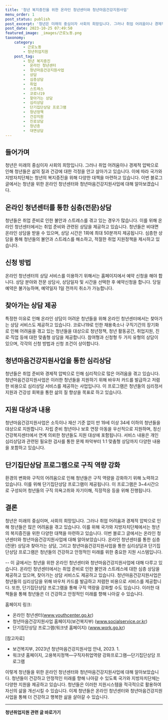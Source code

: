 ```yaml
---
title: '청년 복지증진을 위한 온라인 청년센터와 청년마음건강지원사업'
menu_order: 1
post_status: publish
post_excerpt: '청년은 미래의 중심이자 사회의 희망입니다. 그러나 취업 어려움이나 경제적 압박으로 인해 청년들은 삶의 질과 건강에 대한 걱정을 안고 살아가고 있습니다. 이에 따라 국가와 지방자치단체는 청년의 복지증진을 위해 다양한 대책을 마련하고 있습니다. 이번 블로그 글에서는 청년을 위한 온라인 청년센터와 청년마음건강지원사업에 대해 알아보겠습니다.'
post_date: 2023-10-25 07:49:50
featured_image: _images/근로노동.png
taxonomy:
    category:
        - 근로노동
        - 청년취업지원
    post_tag:
        - 청년 복지증진
        -  온라인 청년센터
        -  청년마음건강지원사업
        -  상담
        -  심층상담
        -  취업
        -  스트레스
        -  코로나19
        -  찾아가는 상담
        -  심리상담
        -  단기집단상담 프로그램
        -  청년정책
        -  건강지원
        -  진로상담
        -  청년층
        -  대면상담
---
```



## 들어가며
청년은 미래의 중심이자 사회의 희망입니다. 그러나 취업 어려움이나 경제적 압박으로 인해 청년들은 삶의 질과 건강에 대한 걱정을 안고 살아가고 있습니다. 이에 따라 국가와 지방자치단체는 청년의 복지증진을 위해 다양한 대책을 마련하고 있습니다. 이번 블로그 글에서는 청년을 위한 온라인 청년센터와 청년마음건강지원사업에 대해 알아보겠습니다.

## 온라인 청년센터를 통한 심층(전문)상담
청년들은 취업 준비로 인한 불안과 스트레스를 겪고 있는 경우가 많습니다. 이를 위해 온라인 청년센터에서는 취업 준비와 관련된 상담을 제공하고 있습니다. 청년들은 비대면 온라인 상담을 받을 수 있으며, 상담 시간은 1회에 최대 50분까지 제공됩니다. 심층한 상담을 통해 청년들의 불안과 스트레스를 해소하고, 적절한 취업 지원정책을 제시하고 있습니다.

## 신청 방법
온라인 청년센터의 상담 서비스를 이용하기 위해서는 홈페이지에서 예약 신청을 해야 합니다. 상담 분야와 전문 상담사, 상담일자 및 시간을 선택한 후 예약신청을 합니다. 당일 예약은 불가능하며, 예약일자 1일 전까지 취소가 가능합니다.

## 찾아가는 상담 제공
특정한 이유로 인해 온라인 상담이 어려운 청년들을 위해 온라인 청년센터에서는 찾아가는 상담 서비스도 제공하고 있습니다. 코로나19로 인한 채용축소나 구직기간의 장기화로 인해 어려움을 겪고 있는 청년들을 대상으로 청년정책, 청년 활동공간, 취업지원, 진로·직업 등에 대한 맞춤형 상담을 제공합니다. 참여형과 신청형 두 가지 유형의 상담이 있으며, 각각의 신청 방법과 신청 조건이 상이합니다.

## 청년마음건강지원사업을 통한 심리상담
청년들은 취업 준비와 경제적 압박으로 인해 심리적으로 많은 어려움을 겪고 있습니다. 청년마음건강지원사업은 이러한 청년들을 지원하기 위해 바우처 카드를 발급하고 저렴한 비용으로 심리상담 서비스를 제공하는 사업입니다. 이 프로그램은 청년들의 심리정서 지원과 건강성 회복을 통한 삶의 질 향상을 목표로 하고 있습니다.

## 지원 대상과 내용
청년마음건강지원사업은 소득이나 재산 기준 없이 만 19세 이상 34세 이하의 청년들을 대상으로 지원합니다. 자립 준비 청년이나 보호 연장 아동을 우선적으로 지원하며, 정신건강복지센터에서 연계 의뢰한 청년들도 지원 대상에 포함됩니다. 서비스 내용은 개인 심리상담과 관련된 필요한 검사를 통한 문제 파악부터 1:1 맞춤형 상담까지 다양한 내용을 포함하고 있습니다.

## 단기집단상담 프로그램으로 구직 역량 강화
환경의 변화와 구직의 어려움으로 인해 청년들은 구직 역량을 강화하기 위해 노력하고 있습니다. 이를 위해 단기집단상담 프로그램이 제공됩니다. 이 프로그램은 3~4시간으로 구성되어 청년들의 구직 의욕고취와 자기이해, 직장적응 등을 위해 진행됩니다.

## 결론
청년은 미래의 중심이며, 사회의 희망입니다. 그러나 취업 어려움과 경제적 압박으로 인해 청년들은 많은 어려움을 겪고 있습니다. 이를 위해 국가와 지방자치단체에서는 청년의 복지증진을 위한 다양한 대책을 마련하고 있습니다. 이번 블로그 글에서는 온라인 청년센터와 청년마음건강지원사업에 대해 알아보았습니다. 온라인 청년센터를 통한 심층(전문) 상담과 찾아가는 상담, 그리고 청년마음건강지원사업을 통한 심리상담과 단기집단상담 프로그램은 청년들의 건강하고 안정적인 미래를 위한 중요한 지원 시스템입니다.

--
이 글에서는 청년을 위한 온라인 청년센터와 청년마음건강지원사업에 대해 다루고 있습니다. 온라인 청년센터에서는 취업 준비로 인한 불안과 스트레스에 대한 심층 상담을 제공하고 있으며, 찾아가는 상담 서비스도 제공하고 있습니다. 청년마음건강지원사업은 청년들의 심리상담을 위해 바우처 카드를 발급하고 저렴한 비용으로 서비스를 제공합니다. 또한, 단기집단상담 프로그램을 통해 구직 역량을 강화할 수도 있습니다. 이러한 대책들을 통해 청년들은 더 건강하고 안정적인 미래를 향해 나아갈 수 있습니다.

홈페이지 링크:
- 온라인 청년센터(www.youthcenter.go.kr)
- 청년마음건강지원사업 홈페이지(보건복지부) (www.socialservice.or.kr)
- 단기집단상담 프로그램(워크넷 홈페이지) (www.work.go.kr)

[참고자료]
- 보건복지부, 2023년 청년마음건강지원사업 안내, 2023. 1.
- 워크넷 홈페이지, 고용복지정책―구직자취업역량 강화프로그램―단기집단상담 프로그램

이렇게 청년들을 위한 온라인 청년센터와 청년마음건강지원사업에 대해 알아보았습니다. 청년들이 건강하고 안정적인 미래를 향해 나아갈 수 있도록 국가와 지방자치단체는 다양한 지원을 제공하고 있습니다. 청년들은 이러한 지원시스템을 적극적으로 활용하여 자신의 삶을 개선시킬 수 있습니다. 이제 청년들은 온라인 청년센터와 청년마음건강지원사업을 통해 더 건강하고 행복한 삶을 살아갈 수 있습니다.
<!-- wp:separator -->
<hr class="wp-block-separator has-alpha-channel-opacity"/>
<!-- /wp:separator -->

<!-- wp:group {"backgroundColor":"base","layout":{"type":"constrained"}} -->
<div class="wp-block-group has-base-background-color has-background"><!-- wp:paragraph {"align":"center","fontSize":"medium"} -->
<p class="has-text-align-center has-large-font-size"><strong>청년취업지원 관련 글 바로가기</strong></p>
<!-- /wp:paragraph -->


<!-- wp:latest-posts
{"categories":[{"id":12739,"count":19,"description":"","link":"https://uknowlaw.com/category/%ec%b2%ad%eb%85%84%ec%b7%a8%ec%97%85%ec%a7%80%ec%9b%90/","name":"청년취업지원","slug":"청년취업지원","taxonomy":"category","parent":0,"meta":[],"_links":{"self":[{"href":"https://uknowlaw.com/wp-json/wp/v2/categories/12739"}],"collection":[{"href":"https://uknowlaw.com/wp-json/wp/v2/categories"}],"about":[{"href":"https://uknowlaw.com/wp-json/wp/v2/taxonomies/category"}],"wp:post_type":[{"href":"https://uknowlaw.com/wp-json/wp/v2/posts?categories=12739"}],"curies":[{"name":"wp","href":"https://api.w.org/{rel}","templated":true}]}}],"postsToShow":100,"excerptLength":28,"postLayout":"grid","columns":2,"featuredImageAlign":"left","featuredImageSizeSlug":"large","fontSize":"small"} /--></div>
<!-- /wp:group -->